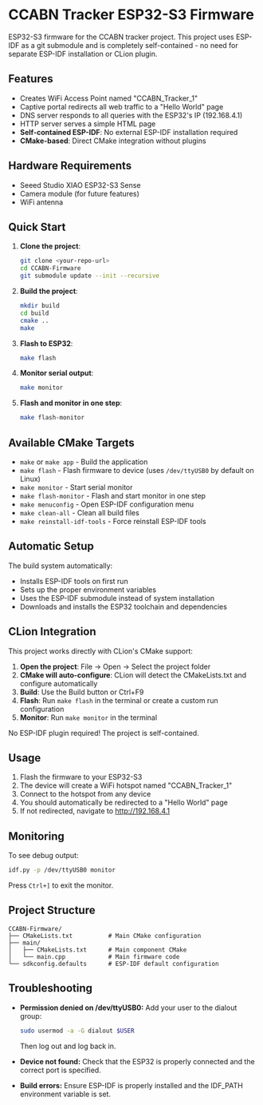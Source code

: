 # CCABN Tracker ESP32-S3 Firmware

ESP32-S3 firmware for the CCABN tracker project. This project uses ESP-IDF as a git submodule and is completely self-contained - no need for separate ESP-IDF installation or CLion plugin.

## Features

- Creates WiFi Access Point named "CCABN_Tracker_1"
- Captive portal redirects all web traffic to a "Hello World" page
- DNS server responds to all queries with the ESP32's IP (192.168.4.1)
- HTTP server serves a simple HTML page
- **Self-contained ESP-IDF**: No external ESP-IDF installation required
- **CMake-based**: Direct CMake integration without plugins

## Hardware Requirements

- Seeed Studio XIAO ESP32-S3 Sense
- Camera module (for future features)
- WiFi antenna

## Quick Start

1. **Clone the project**:
   ```bash
   git clone <your-repo-url>
   cd CCABN-Firmware
   git submodule update --init --recursive
   ```

2. **Build the project**:
   ```bash
   mkdir build
   cd build
   cmake ..
   make
   ```

3. **Flash to ESP32**:
   ```bash
   make flash
   ```

4. **Monitor serial output**:
   ```bash
   make monitor
   ```

5. **Flash and monitor in one step**:
   ```bash
   make flash-monitor
   ```

## Available CMake Targets

- `make` or `make app` - Build the application
- `make flash` - Flash firmware to device (uses `/dev/ttyUSB0` by default on Linux)
- `make monitor` - Start serial monitor
- `make flash-monitor` - Flash and start monitor in one step
- `make menuconfig` - Open ESP-IDF configuration menu
- `make clean-all` - Clean all build files
- `make reinstall-idf-tools` - Force reinstall ESP-IDF tools

## Automatic Setup

The build system automatically:
- Installs ESP-IDF tools on first run
- Sets up the proper environment variables
- Uses the ESP-IDF submodule instead of system installation
- Downloads and installs the ESP32 toolchain and dependencies

## CLion Integration

This project works directly with CLion's CMake support:

1. **Open the project**: File → Open → Select the project folder
2. **CMake will auto-configure**: CLion will detect the CMakeLists.txt and configure automatically
3. **Build**: Use the Build button or Ctrl+F9
4. **Flash**: Run `make flash` in the terminal or create a custom run configuration
5. **Monitor**: Run `make monitor` in the terminal

No ESP-IDF plugin required! The project is self-contained.

## Usage

1. Flash the firmware to your ESP32-S3
2. The device will create a WiFi hotspot named "CCABN_Tracker_1"
3. Connect to the hotspot from any device
4. You should automatically be redirected to a "Hello World" page
5. If not redirected, navigate to http://192.168.4.1

## Monitoring

To see debug output:
```bash
idf.py -p /dev/ttyUSB0 monitor
```

Press `Ctrl+]` to exit the monitor.

## Project Structure

```
CCABN-Firmware/
├── CMakeLists.txt          # Main CMake configuration
├── main/
│   ├── CMakeLists.txt      # Main component CMake
│   └── main.cpp            # Main firmware code
└── sdkconfig.defaults      # ESP-IDF default configuration
```

## Troubleshooting

- **Permission denied on /dev/ttyUSB0:** Add your user to the dialout group:
  ```bash
  sudo usermod -a -G dialout $USER
  ```
  Then log out and log back in.

- **Device not found:** Check that the ESP32 is properly connected and the correct port is specified.

- **Build errors:** Ensure ESP-IDF is properly installed and the IDF_PATH environment variable is set.
